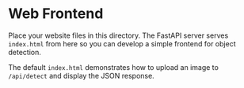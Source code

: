 # Web Frontend

Place your website files in this directory. The FastAPI server serves `index.html` from here so you can develop a simple frontend for object detection.

The default `index.html` demonstrates how to upload an image to `/api/detect` and display the JSON response.
